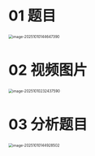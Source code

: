 # 01 题目

<img src="https://cvp.oss-cn-shanghai.aliyuncs.com/202510101446480.png" alt="image-20251010144647390" style="zoom:50%;" />



# 02 视频图片

<img src="https://cvp.oss-cn-shanghai.aliyuncs.com/202510102324744.png" alt="image-20251010232437590" style="zoom:50%;" />



# 03 分析题目

<img src="https://cvp.oss-cn-shanghai.aliyuncs.com/202510101449611.png" alt="image-20251010144928502" style="zoom:50%;" />
